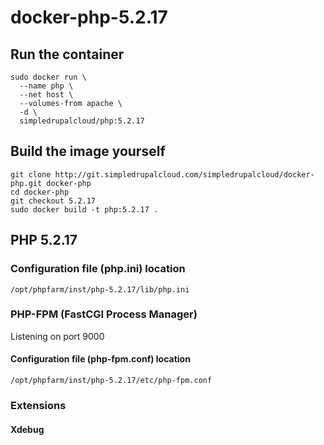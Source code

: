 docker-php-5.2.17
=================

Run the container
-----------------

    sudo docker run \
      --name php \
      --net host \
      --volumes-from apache \
      -d \
      simpledrupalcloud/php:5.2.17

Build the image yourself
------------------------

    git clone http://git.simpledrupalcloud.com/simpledrupalcloud/docker-php.git docker-php
    cd docker-php
    git checkout 5.2.17
    sudo docker build -t php:5.2.17 .

PHP 5.2.17
----------

### Configuration file (php.ini) location

    /opt/phpfarm/inst/php-5.2.17/lib/php.ini

### PHP-FPM (FastCGI Process Manager)

Listening on port 9000

#### Configuration file (php-fpm.conf) location

    /opt/phpfarm/inst/php-5.2.17/etc/php-fpm.conf

### Extensions

#### Xdebug